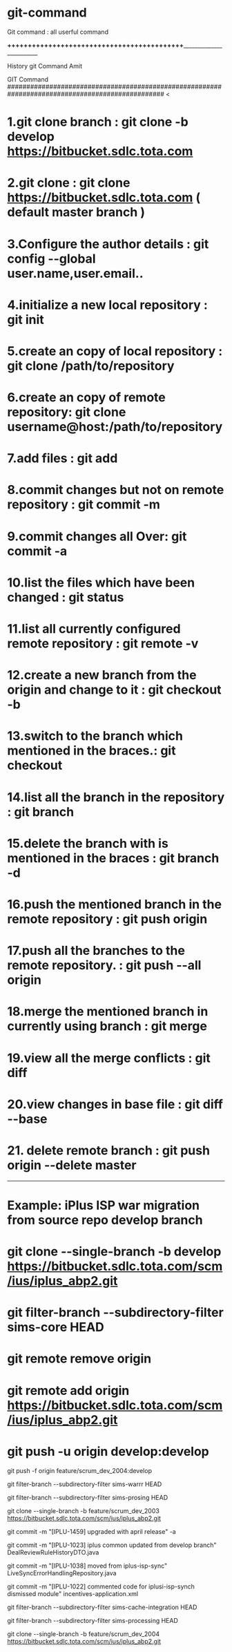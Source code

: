 # git-command
Git command : all userful command

______+++++++++++++++++++++++++++++++++++++++++++_______________________________


History git Command Amit

GIT Command
#################################################################################################
 <
 # 1.git clone branch :  git clone -b develop https://bitbucket.sdlc.tota.com
 # 2.git clone : git clone https://bitbucket.sdlc.tota.com ( default master branch )
# 3.Configure the author details : git config --global user.name,user.email..
# 4.initialize a new local repository : 	git init
# 5.create an copy of local repository : git clone /path/to/repository
# 6.create an copy of remote repository: git clone username@host:/path/to/repository
# 7.add files : git add
# 8.commit changes but not on remote repository : git commit -m
# 9.commit changes all Over: git commit -a
# 10.list the files which have been changed : git status
# 11.list all currently configured remote repository : git remote -v
# 12.create a new branch from the origin and change to it : git checkout -b <branchname>
# 13.switch to the branch which mentioned in the braces.: git checkout <branchname>
# 14.list all the branch in the repository : git branch
# 15.delete the branch with is mentioned in the braces : git branch -d <branchname>
# 16.push the mentioned branch in the remote repository : git push origin <branchname>
# 17.push all the branches to the remote repository. : git push --all origin
# 18.merge the mentioned branch in currently using branch : git merge <branchname>
# 19.view all the merge conflicts : git diff
# 20.view changes in base file : git diff --base <filename>
#  21. delete remote branch : git push origin --delete master 
 
------------------------------------------------------------------------------------------------------------------------

# Example: iPlus ISP war migration from source repo develop branch
# git clone --single-branch -b develop https://bitbucket.sdlc.tota.com/scm/ius/iplus_abp2.git
# git filter-branch --subdirectory-filter sims-core HEAD
# git remote remove origin
# git remote add origin  https://bitbucket.sdlc.tota.com/scm/ius/iplus_abp2.git
# git push -u origin develop:develop


git push -f origin feature/scrum_dev_2004:develop

git filter-branch --subdirectory-filter sims-warrr HEAD

git filter-branch --subdirectory-filter sims-prosing HEAD

git clone --single-branch -b feature/scrum_dev_2003  https://bitbucket.sdlc.tota.com/scm/ius/iplus_abp2.git

git commit -m "[IPLU-1459] upgraded with april release" -a

git commit -m "[IPLU-1023] iplus common updated from develop branch" DealReviewRuleHistoryDTO.java

git commit -m "[IPLU-1038] moved from iplus-isp-sync"  LiveSyncErrorHandlingRepository.java
 
git commit -m "[IPLU-1022] commented code for iplusi-isp-synch dismissed module" incentives-application.xml

git filter-branch --subdirectory-filter sims-cache-integration HEAD

git filter-branch --subdirectory-filter sims-processing HEAD

git clone --single-branch -b feature/scrum_dev_2004 https://bitbucket.sdlc.tota.com/scm/ius/iplus_abp2.git
